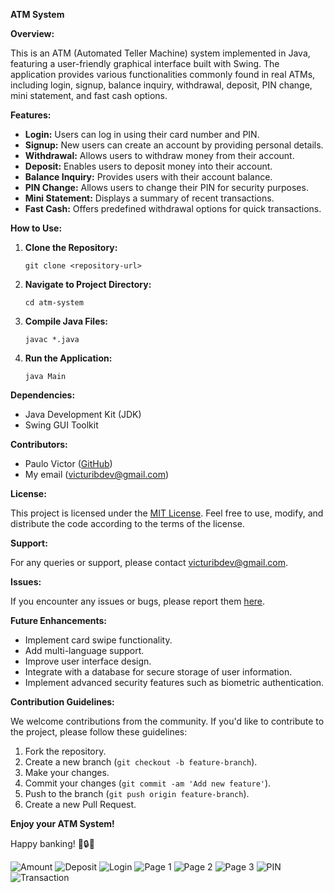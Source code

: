 **ATM System**

**Overview:**

This is an ATM (Automated Teller Machine) system implemented in Java, featuring a user-friendly graphical interface built with Swing. The application provides various functionalities commonly found in real ATMs, including login, signup, balance inquiry, withdrawal, deposit, PIN change, mini statement, and fast cash options.

**Features:**

- **Login:** Users can log in using their card number and PIN.
- **Signup:** New users can create an account by providing personal details.
- **Withdrawal:** Allows users to withdraw money from their account.
- **Deposit:** Enables users to deposit money into their account.
- **Balance Inquiry:** Provides users with their account balance.
- **PIN Change:** Allows users to change their PIN for security purposes.
- **Mini Statement:** Displays a summary of recent transactions.
- **Fast Cash:** Offers predefined withdrawal options for quick transactions.


**How to Use:**

1. **Clone the Repository:**
   ```
   git clone <repository-url>
   ```
2. **Navigate to Project Directory:**
   ```
   cd atm-system
   ```
3. **Compile Java Files:**
   ```
   javac *.java
   ```
4. **Run the Application:**
   ```
   java Main
   ```

**Dependencies:**

- Java Development Kit (JDK)
- Swing GUI Toolkit

**Contributors:**

- Paulo Victor ([GitHub](https://github.com/paulovictordev))
- My email (victuribdev@gmail.com)

**License:**

This project is licensed under the [MIT License](LICENSE). Feel free to use, modify, and distribute the code according to the terms of the license.

**Support:**

For any queries or support, please contact victuribdev@gmail.com.

**Issues:**

If you encounter any issues or bugs, please report them [here](https://github.com/your-username/atm-system/issues).

**Future Enhancements:**

- Implement card swipe functionality.
- Add multi-language support.
- Improve user interface design.
- Integrate with a database for secure storage of user information.
- Implement advanced security features such as biometric authentication.

**Contribution Guidelines:**

We welcome contributions from the community. If you'd like to contribute to the project, please follow these guidelines:

1. Fork the repository.
2. Create a new branch (`git checkout -b feature-branch`).
3. Make your changes.
4. Commit your changes (`git commit -am 'Add new feature'`).
5. Push to the branch (`git push origin feature-branch`).
6. Create a new Pull Request.

**Enjoy your ATM System!**

Happy banking! 🏦🔒🚀

![Amount](images/amount.png)
![Deposit](images/deposit.png)
![Login](images/login.png)
![Page 1](images/page1.png)
![Page 2](images/page2.png)
![Page 3](images/page3.png)
![PIN](images/pin.png)
![Transaction](images/transaction.png)

